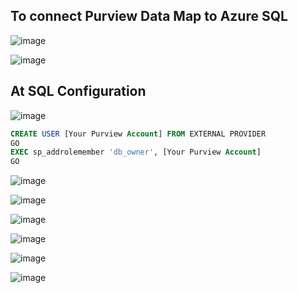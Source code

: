 ## To connect Purview Data Map to Azure SQL

![image](https://github.com/user-attachments/assets/cc0f7b2b-430d-4f31-ba02-c66ac7c845a4)

![image](https://github.com/user-attachments/assets/c0a90972-8324-46ae-9af9-5d078f41941a)

## At SQL Configuration

![image](https://github.com/user-attachments/assets/edbe1469-3cea-470a-a34a-33022d9d20c8)

```SQL
CREATE USER [Your Purview Account] FROM EXTERNAL PROVIDER  
GO  
EXEC sp_addrolemember 'db_owner', [Your Purview Account] 
GO
```

![image](https://github.com/user-attachments/assets/90d40311-eae3-4376-88f4-0de227a8eae0)

![image](https://github.com/user-attachments/assets/b3890cee-4002-4182-aa69-0146dfe296ff)

![image](https://github.com/user-attachments/assets/5c9a1063-211e-4035-b392-825a5ee9bcd5)

![image](https://github.com/user-attachments/assets/50453e22-e643-4c13-a913-5675dbf0ce53)

![image](https://github.com/user-attachments/assets/c1a6f39f-54a5-451f-8b25-6f1d3174dcf7)

![image](https://github.com/user-attachments/assets/39faaea9-1990-4568-97ef-c04693c90f77)
